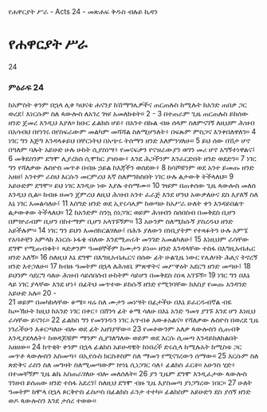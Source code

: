 ﻿
የሐዋርያት ሥራ - Acts 24 - መጽሐፍ ቅዱስ ብሉይ ኪዳን
# የሐዋርያት ሥራ
24
### ምዕራፍ 24
 ከአምስት ቀንም በኋላ ሊቀ ካህናቱ ሐናንያ ከሽማግሌዎችና ጠርጠሉስ ከሚሉት ከአንድ ጠበቃ ጋር ወረደ፤ እነርሱም ስለ ጳውሎስ ለአገረ ገዡ አመለከቱት።
2 -
3  በተጠራም ጊዜ ጠርጠሉስ ይከሰው ዘንድ ጀመረ እንዲህ እያለ። ክቡር ፊልክስ ሆይ፥ በአንተ በኩል ብዙ ሰላም ስለምናገኝ ለዚህም ሕዝብ በአሳብህ በየነገሩ በየስፍራውም መልካም መሻሻል ስለሚሆንለት፥ በፍጹም ምስጋና እንቀበለዋለን።
4  ነገር ግን እጅግ እንዳላቆይህ በቸርነትህ በአጭሩ ትሰማን ዘንድ እለምንሃለሁ።
5  ይህ ሰው በሽታ ሆኖ በዓለም ባሉት አይሁድ ሁሉ ሁከት ሲያስነሣ፥ የመናፍቃን የናዝራውያን ወገን መሪ ሆኖ አግኝተነዋልና፤
6  መቅደስንም ደግሞ ሊያረክስ ሲሞክር ያዝነው፥ እንደ ሕጋችንም እንፈርድበት ዘንድ ወደድን።
7  ነገር ግን የሻለቃው ሉስዮስ መጥቶ በብዙ ኃይል ከእጃችን ወሰደው፥
8  ከሳሾቹንም ወደ አንተ ይመጡ ዘንድ አዘዘ፤ አንተም ራስህ እርሱን መርምረህ እኛ ስለምንከስበት ነገር ሁሉ ልታውቅ ትችላለህ።
9  አይሁድም ደግሞ። ይህ ነገር እንዲሁ ነው እያሉ ተስማሙ።
10  ገዡም በጠቀሰው ጊዜ ጳውሎስ መለሰ እንዲህ ሲል። ከብዙ ዘመን ጀምረህ ለዚህ ሕዝብ አንተ ፈራጅ እንደ ሆንህ አውቃለሁና ደስ እያለኝ ስለ እኔ ነገር እመልሳለሁ፤
11  እሰግድ ዘንድ ወደ ኢየሩሳሌም ከወጣሁ ከአሥራ ሁለት ቀን እንዳይበልጥ ልታውቀው ትችላለህ።
12  ከአንድም ስንኳ ስነጋገር ወይም ሕዝብን ስሰበስብ በመቅደስ ቢሆን በምኵራብም ቢሆን በከተማም ቢሆን አላገኙኝም።
13  አሁንም ስለሚከሱኝ ያስረዱህ ዘንድ አይችሉም።
14  ነገር ግን ይህን እመሰክርልሃለሁ፤ በሕጉ ያለውን በነቢያትም የተጻፉትን ሁሉ አምኜ የአባቶቼን አምላክ እነርሱ ኑፋቄ ብለው እንደሚጠሩት መንገድ አመልካለሁ፤
15  እነዚህም ራሳቸው ደግሞ የሚጠብቁት፥ ጻድቃንም ዓመፀኞችም ከሙታን ይነሡ ዘንድ እንዳላቸው ተስፋ በእግዚአብሔር ዘንድ አለኝ።
16  ስለዚህ እኔ ደግሞ በእግዚአብሔርና በሰው ፊት ሁልጊዜ ነውር የሌለባት ሕሊና ትኖረኝ ዘንድ እተጋለሁ።
17  ከብዙ ዓመትም በኋላ ለሕዝቤ ምጽዋትና መሥዋዕት አደርግ ዘንድ መጣሁ፤
18  ይህንም ሳደርግ ሳለሁ ሕዝብ ሳይሰበሰብ ሁከትም ሳይሆን በመቅደስ ስነጻ አገኙኝ።
19  ነገር ግን በእኔ ላይ ነገር ያላቸው እንደ ሆነ፥ በፊትህ መጥተው ይከሱኝ ዘንድ የሚገባቸው ከእስያ የመጡ አንዳንድ አይሁድ አሉ።
20 -  
21  ወይም በመካከላቸው ቆሜ። ዛሬ ስለ ሙታን መነሣት በፊታችሁ በእኔ ይፈርዱብኛል ብዬ ከጮኽሁት ከዚህ ከአንድ ነገር በቀር፥ በሸንጎ ፊት ቆሜ ሳለሁ በእኔ አንድ ዓመፃ ያገኙ እንደ ሆን እነዚህ ራሳቸው ይናገሩ።
22  ፊልክስ ግን የመንገዱን ነገር አጥብቆ አውቆአልና። የሻለቃው ሉስዮስ በወረደ ጊዜ ነገራችሁን እቆርጣለሁ ብሎ ወደ ፊት አዘገያቸው።
23  የመቶውንም አለቃ ጳውሎስን ሲጠብቅ እንዲያደላለት፥ ከወዳጆቹም ማንም ሲያገለግለው ወይም ወደ እርሱ ሲመጣ እንዳይከለክልበት አዘዘው።
24  ከጥቂት ቀንም በኋላ ፊልክስ አይሁዳዊት ከነበረች ድሩሲላ ከሚሉአት ከሚስቱ ጋር መጥቶ ጳውሎስን አስመጣ፥ በኢየሱስ ክርስቶስም ስለ ማመን የሚናገረውን ሰማው።
25  እርሱም ስለ ጽድቅና ራስን ስለ መግዛት ስለሚመጣውም ኵነኔ ሲነጋገር ሳለ፥ ፊልክስ ፈርቶ። አሁንስ ሂድ፥ በተመቸኝም ጊዜ ልኬ አስጠራሃለሁ ብሎ መለሰለት።
26  ያን ጊዜም ደግሞ እንዲፈታው ጳውሎስ ገንዘብ ይሰጠው ዘንድ ተስፋ አደረገ፤ ስለዚህ ደግሞ ብዙ ጊዜ እያስመጣ ያነጋግረው ነበር።
27  ሁለት ዓመትም ከሞላ በኋላ ጶርቅዮስ ፊስጦስ በፊልክስ ፈንታ ተተካ። ፊልክስም አይሁድን ደስ ያሰኝ ዘንድ ወዶ ጳውሎስን እንደ ታሰረ ተወው። 

